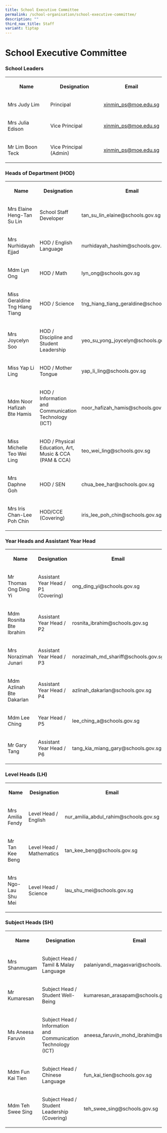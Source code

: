 ```yaml
---
title: School Executive Committee
permalink: /school-organisation/school-executive-committee/
description: ""
third_nav_title: Staff
variant: tiptap
---
```

<h1><strong>School Executive Committee</strong></h1>
<h3>School Leaders</h3>
<table style="minWidth: 75px">
<colgroup>
<col>
<col>
<col>
</colgroup>
<tbody>
<tr>
<th rowspan="1" colspan="1">
<p>Name</p>
</th>
<th rowspan="1" colspan="1">
<p>Designation</p>
</th>
<th rowspan="1" colspan="1">
<p>Email</p>
</th>
</tr>
<tr>
<td rowspan="1" colspan="1">
<p>Mrs Judy Lim</p>
</td>
<td rowspan="1" colspan="1">
<p>Principal</p>
</td>
<td rowspan="1" colspan="1">
<p><a href="mailto:xinmin_ps@moe.edu.sg" rel="noopener noreferrer nofollow" target="_blank">xinmin_ps@moe.edu.sg</a>
</p>
</td>
</tr>
<tr>
<td rowspan="1" colspan="1">
<p>Mrs Julia Edison</p>
</td>
<td rowspan="1" colspan="1">
<p>Vice Principal</p>
</td>
<td rowspan="1" colspan="1">
<p><a href="mailto:xinmin_ps@moe.edu.sg" rel="noopener noreferrer nofollow" target="_blank">xinmin_ps@moe.edu.sg</a>
</p>
</td>
</tr>
<tr>
<td rowspan="1" colspan="1">
<p>Mr Lim Boon Teck</p>
</td>
<td rowspan="1" colspan="1">
<p>Vice Principal (Admin)</p>
</td>
<td rowspan="1" colspan="1">
<p><a href="mailto:xinmin_ps@moe.edu.sg" rel="noopener noreferrer nofollow" target="_blank">xinmin_ps@moe.edu.sg</a>
</p>
</td>
</tr>
</tbody>
</table>
<h3>Heads of Department (HOD)</h3>
<table style="minWidth: 75px">
<colgroup>
<col>
<col>
<col>
</colgroup>
<tbody>
<tr>
<th rowspan="1" colspan="1">
<p>Name</p>
</th>
<th rowspan="1" colspan="1">
<p>Designation</p>
</th>
<th rowspan="1" colspan="1">
<p>Email</p>
</th>
</tr>
<tr>
<td rowspan="1" colspan="1">
<p>Mrs Elaine Heng-Tan Su Lin</p>
</td>
<td rowspan="1" colspan="1">
<p>School Staff Developer</p>
</td>
<td rowspan="1" colspan="1">
<p>tan_su_lin_elaine@schools.gov.sg</p>
</td>
</tr>
<tr>
<td rowspan="1" colspan="1">
<p>Mrs Nurhidayah Ejjad</p>
</td>
<td rowspan="1" colspan="1">
<p>HOD / English Language</p>
</td>
<td rowspan="1" colspan="1">
<p>nurhidayah_hashim@schools.gov.sg</p>
</td>
</tr>
<tr>
<td rowspan="1" colspan="1">
<p>Mdm Lyn Ong</p>
</td>
<td rowspan="1" colspan="1">
<p>HOD / Math</p>
</td>
<td rowspan="1" colspan="1">
<p>lyn_ong@schools.gov.sg</p>
</td>
</tr>
<tr>
<td rowspan="1" colspan="1">
<p>Miss Geraldine Tng Hiang Tiang</p>
</td>
<td rowspan="1" colspan="1">
<p>HOD / Science</p>
</td>
<td rowspan="1" colspan="1">
<p>tng_hiang_tiang_geraldine@schools.gov.sg</p>
</td>
</tr>
<tr>
<td rowspan="1" colspan="1">
<p>Mrs Joycelyn Soo</p>
</td>
<td rowspan="1" colspan="1">
<p>HOD / Discipline and Student Leadership</p>
</td>
<td rowspan="1" colspan="1">
<p>yeo_su_yong_joycelyn@schools.gov.sg</p>
</td>
</tr>
<tr>
<td rowspan="1" colspan="1">
<p>Miss Yap Li Ling</p>
</td>
<td rowspan="1" colspan="1">
<p>HOD / Mother Tongue</p>
</td>
<td rowspan="1" colspan="1">
<p>yap_li_ling@schools.gov.sg</p>
</td>
</tr>
<tr>
<td rowspan="1" colspan="1">
<p>Mdm Noor Hafizah Bte Hamis</p>
</td>
<td rowspan="1" colspan="1">
<p>HOD / Information and Communication Technology (ICT)</p>
</td>
<td rowspan="1" colspan="1">
<p>noor_hafizah_hamis@schools.gov.sg</p>
</td>
</tr>
<tr>
<td rowspan="1" colspan="1">
<p>Miss Michelle Teo Wei Ling</p>
</td>
<td rowspan="1" colspan="1">
<p>HOD / Physical Education, Art, Music &amp; CCA (PAM &amp; CCA)</p>
</td>
<td rowspan="1" colspan="1">
<p>teo_wei_ling@schools.gov.sg</p>
</td>
</tr>
<tr>
<td rowspan="1" colspan="1">
<p>Mrs Daphne Goh</p>
</td>
<td rowspan="1" colspan="1">
<p>HOD / SEN</p>
</td>
<td rowspan="1" colspan="1">
<p>chua_bee_har@schools.gov.sg</p>
</td>
</tr>
<tr>
<td rowspan="1" colspan="1">
<p>Mrs Iris Chan-Lee Poh Chin</p>
</td>
<td rowspan="1" colspan="1">
<p>HOD/CCE (Covering)</p>
</td>
<td rowspan="1" colspan="1">
<p>iris_lee_poh_chin@schools.gov.sg</p>
</td>
</tr>
</tbody>
</table>
<h3>Year Heads and Assistant Year Head</h3>
<table style="minWidth: 75px">
<colgroup>
<col>
<col>
<col>
</colgroup>
<tbody>
<tr>
<th rowspan="1" colspan="1">
<p>Name</p>
</th>
<th rowspan="1" colspan="1">
<p>Designation</p>
</th>
<th rowspan="1" colspan="1">
<p>Email</p>
</th>
</tr>
<tr>
<td rowspan="1" colspan="1">
<p>Mr Thomas Ong Ding Yi</p>
</td>
<td rowspan="1" colspan="1">
<p>Assistant Year Head / P1 (Covering)</p>
</td>
<td rowspan="1" colspan="1">
<p>ong_ding_yi@schools.gov.sg</p>
</td>
</tr>
<tr>
<td rowspan="1" colspan="1">
<p>Mdm Rosnita Bte Ibrahim</p>
</td>
<td rowspan="1" colspan="1">
<p>Assistant Year Head / P2</p>
</td>
<td rowspan="1" colspan="1">
<p>rosnita_ibrahim@schools.gov.sg</p>
</td>
</tr>
<tr>
<td rowspan="1" colspan="1">
<p>Mrs Norazimah Junari</p>
</td>
<td rowspan="1" colspan="1">
<p>Assistant Year Head / P3</p>
</td>
<td rowspan="1" colspan="1">
<p>norazimah_md_shariff@schools.gov.sg</p>
</td>
</tr>
<tr>
<td rowspan="1" colspan="1">
<p>Mdm Azlinah Bte Dakarlan</p>
</td>
<td rowspan="1" colspan="1">
<p>Assistant Year Head / P4</p>
</td>
<td rowspan="1" colspan="1">
<p>azlinah_dakarlan@schools.gov.sg</p>
</td>
</tr>
<tr>
<td rowspan="1" colspan="1">
<p>Mdm Lee Ching</p>
</td>
<td rowspan="1" colspan="1">
<p>Year Head / P5</p>
</td>
<td rowspan="1" colspan="1">
<p>lee_ching_a@schools.gov.sg</p>
</td>
</tr>
<tr>
<td rowspan="1" colspan="1">
<p>Mr Gary Tang</p>
</td>
<td rowspan="1" colspan="1">
<p>Assistant Year Head / P6</p>
</td>
<td rowspan="1" colspan="1">
<p>tang_kia_miang_gary@schools.gov.sg</p>
</td>
</tr>
</tbody>
</table>
<h3>Level Heads (LH)</h3>
<table style="minWidth: 75px">
<colgroup>
<col>
<col>
<col>
</colgroup>
<tbody>
<tr>
<th rowspan="1" colspan="1">
<p>Name</p>
</th>
<th rowspan="1" colspan="1">
<p>Designation</p>
</th>
<th rowspan="1" colspan="1">
<p>Email</p>
</th>
</tr>
<tr>
<td rowspan="1" colspan="1">
<p>Mrs Amilia Fendy</p>
</td>
<td rowspan="1" colspan="1">
<p>Level Head / English</p>
</td>
<td rowspan="1" colspan="1">
<p>nur_amilia_abdul_rahim@schools.gov.sg</p>
</td>
</tr>
<tr>
<td rowspan="1" colspan="1">
<p>Mr Tan Kee Beng</p>
</td>
<td rowspan="1" colspan="1">
<p>Level Head / Mathematics</p>
</td>
<td rowspan="1" colspan="1">
<p>tan_kee_beng@schools.gov.sg</p>
</td>
</tr>
<tr>
<td rowspan="1" colspan="1">
<p>Mrs Ngo-Lau Shu Mei</p>
</td>
<td rowspan="1" colspan="1">
<p>Level Head / Science</p>
</td>
<td rowspan="1" colspan="1">
<p>lau_shu_mei@schools.gov.sg</p>
</td>
</tr>
</tbody>
</table>
<h3>Subject&nbsp;Heads (SH)</h3>
<table style="minWidth: 75px">
<colgroup>
<col>
<col>
<col>
</colgroup>
<tbody>
<tr>
<th rowspan="1" colspan="1">
<p>Name</p>
</th>
<th rowspan="1" colspan="1">
<p>Designation</p>
</th>
<th rowspan="1" colspan="1">
<p>Email</p>
</th>
</tr>
<tr>
<td rowspan="1" colspan="1">
<p>Mrs Shanmugam</p>
</td>
<td rowspan="1" colspan="1">
<p>Subject Head / Tamil &amp; Malay Language</p>
</td>
<td rowspan="1" colspan="1">
<p>palaniyandi_magasvari@schools.gov.sg</p>
</td>
</tr>
<tr>
<td rowspan="1" colspan="1">
<p>Mr Kumaresan</p>
</td>
<td rowspan="1" colspan="1">
<p>Subject Head / Student Well-Being</p>
</td>
<td rowspan="1" colspan="1">
<p>kumaresan_arasapam@schools.gov.sg</p>
</td>
</tr>
<tr>
<td rowspan="1" colspan="1">
<p>Ms Aneesa Faruvin</p>
</td>
<td rowspan="1" colspan="1">
<p>Subject Head / Information and Communication Technology (ICT)</p>
</td>
<td rowspan="1" colspan="1">
<p>aneesa_faruvin_mohd_ibrahim@schools.gov.sg</p>
</td>
</tr>
<tr>
<td rowspan="1" colspan="1">
<p>Mdm Fun Kai Tien</p>
</td>
<td rowspan="1" colspan="1">
<p>Subject Head / Chinese Language</p>
</td>
<td rowspan="1" colspan="1">
<p>fun_kai_tien@schools.gov.sg</p>
</td>
</tr>
<tr>
<td rowspan="1" colspan="1">
<p>Mdm Teh Swee Sing</p>
</td>
<td rowspan="1" colspan="1">
<p>Subject Head / Student Leadership (Covering)</p>
</td>
<td rowspan="1" colspan="1">
<p>teh_swee_sing@schools.gov.sg</p>
</td>
</tr>
</tbody>
</table>
<p></p>
<p></p>
<p></p>